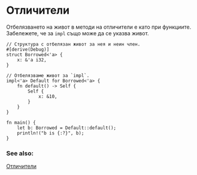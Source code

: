 # Отличители

Отбелязването на живот в методи на отличители е като при функциите.
Забележете, че за `impl` също може да се указва живот.

```rust,editable
// Структура с отбелязан живот за нея и неин член.
#[derive(Debug)]
struct Borrowed<'a> {
    x: &'a i32,
}

// Отбелязваме живот за `impl`.
impl<'a> Default for Borrowed<'a> {
    fn default() -> Self {
        Self {
            x: &10,
        }
    }
}

fn main() {
    let b: Borrowed = Default::default();
    println!("b is {:?}", b);
}
```

### See also:

[Отличители][trait]


[trait]: ../../trait.md
